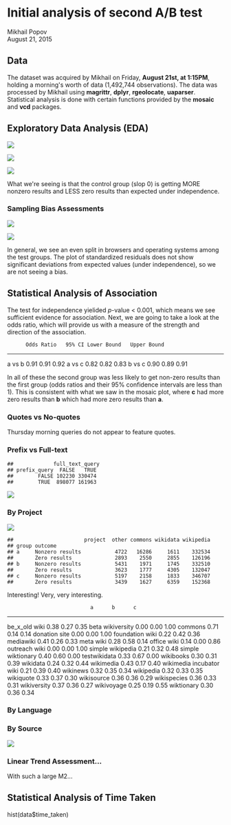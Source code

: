 # Initial analysis of second A/B test
Mikhail Popov  
August 21, 2015  



## Data

The dataset was acquired by Mikhail on Friday, **August 21st, at 1:15PM**, holding a morning's worth of data (1,492,744 observations). The data was processed by Mikhail using **magrittr**, **dplyr**, **rgeolocate**, **uaparser**. Statistical analysis is done with certain functions provided by the **mosaic** and **vcd** packages.



## Exploratory Data Analysis (EDA)



![](Figs/unnamed-chunk-3-1.png) 

![](Figs/unnamed-chunk-4-1.png) 


![](Figs/unnamed-chunk-5-1.png) 

What we're seeing is that the control group (slop 0) is getting MORE nonzero results and LESS zero results than expected under independence.

### Sampling Bias Assessments

![](Figs/unnamed-chunk-6-1.png) 



![](Figs/unnamed-chunk-7-1.png) 

In general, we see an even split in browsers and operating systems among the test groups. The plot of standardized residuals does not show significant deviations from expected values (under independence), so we are not seeing a bias.

## Statistical Analysis of Association



The test for independence yielided *p*-value < 0.001, which means we see sufficient evidence for association. <!-- The effect size is 0.037 which is very tiny (0.1 is considered small in literature).-->Next, we are going to take a look at the odds ratio, which will provide us with a measure of the strength and direction of the association.






          Odds Ratio   95% CI Lower Bound   Upper Bound
-------  -----------  -------------------  ------------
a vs b          0.91                 0.91          0.92
a vs c          0.82                 0.82          0.83
b vs c          0.90                 0.89          0.91

In all of these the second group was less likely to get non-zero results than the first group (odds ratios and their 95% confidence intervals are less than 1). This is consistent with what we saw in the mosaic plot, where **c** had more zero results than **b** which had more zero results than **a**.

### Quotes vs No-quotes

Thursday morning queries do not appear to feature quotes.



### Prefix vs Full-text


```
##             full_text_query
## prefix_query  FALSE   TRUE
##        FALSE 102230 330474
##        TRUE  898077 161963
```

![](Figs/unnamed-chunk-13-1.png) 

### By Project



![](Figs/unnamed-chunk-15-1.png) 

```
##                       project  other commons wikidata wikipedia
## group outcome                                                  
## a     Nonzero results           4722   16286     1611    332534
##       Zero results              2893    2550     2855    126196
## b     Nonzero results           5431    1971     1745    332510
##       Zero results              3623    1777     4305    132047
## c     Nonzero results           5197    2158     1833    346707
##       Zero results              3439    1627     6359    152368
```

Interesting! Very, very interesting.


                               a      b      c
-------------------------  -----  -----  -----
be_x_old wiki               0.38   0.27   0.35
beta wikiversity            0.00   0.00   1.00
commons                     0.71   0.14   0.14
donation site               0.00   0.00   1.00
foundation wiki             0.22   0.42   0.36
mediawiki                   0.41   0.26   0.33
meta wiki                   0.28   0.58   0.14
office wiki                 0.14   0.00   0.86
outreach wiki               0.00   0.00   1.00
simple wikipedia            0.21   0.32   0.48
simple wiktionary           0.40   0.60   0.00
testwikidata                0.33   0.67   0.00
wikibooks                   0.30   0.31   0.39
wikidata                    0.24   0.32   0.44
wikimedia                   0.43   0.17   0.40
wikimedia incubator wiki    0.21   0.39   0.40
wikinews                    0.32   0.35   0.34
wikipedia                   0.32   0.33   0.35
wikiquote                   0.33   0.37   0.30
wikisource                  0.36   0.36   0.29
wikispecies                 0.36   0.33   0.31
wikiversity                 0.37   0.36   0.27
wikivoyage                  0.25   0.19   0.55
wiktionary                  0.30   0.36   0.34



### By Language



### By Source

![](Figs/unnamed-chunk-19-1.png) 

### Linear Trend Assessment...



With such a large M2...

## Statistical Analysis of Time Taken

hist(data$time_taken)

